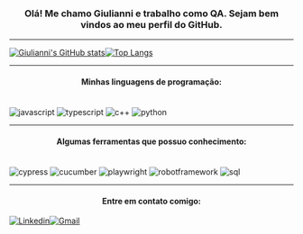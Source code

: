 ### <center> Olá! Me chamo Giulianni e trabalho como QA. Sejam bem vindos ao meu perfil do GitHub. </center>
____

[![Giulianni's GitHub stats](https://github-readme-stats.vercel.app/api?username=giuliannis&show_icons=true&theme=dracula)](https://github.com/giuliannis/github-readme-stats)[![Top Langs](https://github-readme-stats.vercel.app/api/top-langs/?username=giuliannis&layout=compact&show_icons=true&theme=dracula)](https://github.com/giuliannis/github-readme-stats)

___

#### <center> Minhas linguagens de programação: </center>

<div style="display: inline_block"><br/>
<img align="center" alt="javascript" src="https://img.shields.io/badge/JavaScript-F7DF1E?style=for-the-badge&logo=javascript&logoColor=black"/>
<img align="center" alt="typescript" src="https://img.shields.io/badge/TypeScript-007ACC?style=for-the-badge&logo=typescript&logoColor=white"/>
<img align="center" alt="c++" src="https://img.shields.io/badge/C%2B%2B-00599C?style=for-the-badge&logo=c%2B%2B&logoColor=white"/>
<img align="center" alt="python" src="https://img.shields.io/badge/Python-3776AB?style=for-the-badge&logo=python&logoColor=white"/>

</div>

_____

#### <center> Algumas ferramentas que possuo conhecimento: </center>

<div style="display: inline_block"><br/>
<img align="center" alt="cypress" src="https://img.shields.io/badge/Cypress-17202C?style=for-the-badge&logo=cypress&logoColor=white"/>
<img align="center" alt="cucumber" src="https://img.shields.io/badge/Cucumber-43B02A?style=for-the-badge&logo=cucumber&logoColor=white"/>
<img align="center" alt="playwright" src="https://img.shields.io/badge/Playwright-45ba4b?style=for-the-badge&logo=Playwright&logoColor=white"/>
<img align="center" alt="robotframework" src="https://img.shields.io/badge/Robot%20Framework-000000?style=for-the-badge&logo=robot-framework&logoColor=white"/>
<img align="center" alt="sql" src="https://img.shields.io/badge/Microsoft_SQL_Server-CC2927?style=for-the-badge&logo=microsoft-sql-server&logoColor=white"/>
</div>

___


#### <center> Entre em contato comigo: </center>

[![Linkedin](https://img.shields.io/badge/LinkedIn-0077B5?style=for-the-badge&logo=linkedin&logoColor=white
)](https://www.linkedin.com/in/giulianni/)[![Gmail](https://img.shields.io/badge/Gmail-D14836?style=for-the-badge&logo=gmail&logoColor=white
)](mailto:giuliannioliveira@gmail.com?subject=Ola%20Giulianni,%20Venho%20do%20Github)
